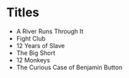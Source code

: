 # Titles

* A River Runs Through It
* Fight Club
* 12 Years of Slave
* The Big Short
* 12 Monkeys
* The Curious Case of Benjamin Button

